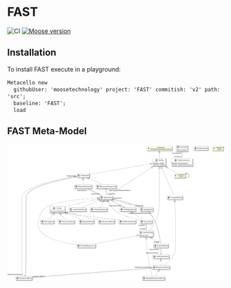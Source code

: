 # FAST

![CI](https://github.com/moosetechnology/FAST/workflows/CI/badge.svg)
[![Moose version](https://img.shields.io/badge/Moose-9-%23aac9ff.svg)](https://github.com/moosetechnology/Moose)

## Installation

To install FAST execute in a playground:

```st
Metacello new
  githubUser: 'moosetechnology' project: 'FAST' commitish: 'v2' path: 'src';
  baseline: 'FAST';
  load
```

## FAST Meta-Model

![FAST Meta-model](https://raw.githubusercontent.com/moosetechnology/FAST/v2-doc/fast-core.png)

